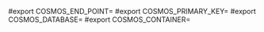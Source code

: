 #export COSMOS_END_POINT=
#export COSMOS_PRIMARY_KEY=
#export COSMOS_DATABASE=
#export COSMOS_CONTAINER=